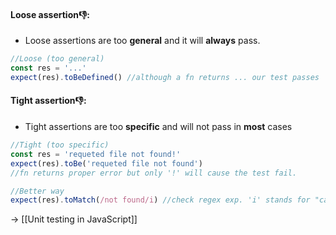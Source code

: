 #### Loose assertion👎:
- Loose assertions are too **general** and it will **always** pass.

```js
//Loose (too general)
const res = '...'
expect(res).toBeDefined() //although a fn returns ... our test passes
```

#### Tight assertion👎:
- Tight assertions are too **specific** and will not pass in **most** cases

```js
//Tight (too specific)
const res = 'requeted file not found!'
expect(res).toBe('requeted file not found') 
//fn returns proper error but only '!' will cause the test fail.

//Better way
expect(res).toMatch(/not found/i) //check regex exp. 'i' stands for "case insensitive"
```

→ [[Unit testing in JavaScript]]